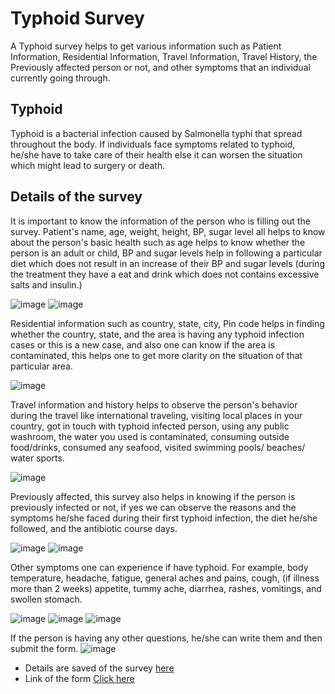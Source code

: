 # Typhoid Survey
A Typhoid survey helps to get various information such as Patient Information, Residential Information, Travel Information, Travel History, the Previously affected person or not, and other symptoms that an individual currently going through.

## Typhoid
Typhoid is a bacterial infection caused by Salmonella typhi that spread throughout the body. If individuals face symptoms related to typhoid, he/she have to take care of their health else it can worsen the situation which might lead to surgery or death.

## Details of the survey
It is important to know the information of the person who is filling out the survey. Patient's name, age, weight, height, BP, sugar level all helps to know about the person's basic health such as age helps to know whether the person is an adult or child, BP and sugar levels help in following a particular diet which does not result in an increase of their BP and sugar levels (during the treatment they have a eat and drink which does not contains excessive salts and insulin.)

![image](https://user-images.githubusercontent.com/79050917/164363176-e8b27759-0bf8-4c9e-9ee0-03ee30e92d44.png)
![image](https://user-images.githubusercontent.com/79050917/164363221-1e1757d8-dafa-424d-9b4c-9af35fe8c6a8.png)

Residential information such as country, state, city, Pin code helps in finding whether the country, state, and the area is having any typhoid infection cases or this is a new case, and also one can know if the area is contaminated, this helps one to get more clarity on the situation of that particular area.

![image](https://user-images.githubusercontent.com/79050917/164363273-cdb79458-a548-4276-ba74-a950d7f56c40.png)

Travel information and history helps to observe the person's behavior during the travel like international traveling, visiting local places in your country, got in touch with typhoid infected person, using any public washroom, the water you used is contaminated, consuming outside food/drinks, consumed any seafood, visited swimming pools/ beaches/ water sports.

![image](https://user-images.githubusercontent.com/79050917/164363352-b4b00780-eac7-47ef-901d-7a86222e45f5.png)

Previously affected, this survey also helps in knowing if the person is previously infected or not, if yes we can observe the reasons and the symptoms he/she faced during their first typhoid infection, the diet he/she followed, and the antibiotic course days.

![image](https://user-images.githubusercontent.com/79050917/164363573-97837012-024c-4efe-aeae-75d0e88e7bf4.png)
![image](https://user-images.githubusercontent.com/79050917/164364985-cb674339-bcc3-4bab-841d-71676a2db034.png)

Other symptoms one can experience if have typhoid. For example, body temperature, headache, fatigue, general aches and pains, cough, (if illness more than 2 weeks) appetite, tummy ache, diarrhea, rashes, vomitings, and swollen stomach.

![image](https://user-images.githubusercontent.com/79050917/164363711-04ff1777-8e88-4ded-a15d-c28170aac437.png)
![image](https://user-images.githubusercontent.com/79050917/164363772-ff5bc026-cd92-4ff4-a976-c49d031fe923.png)
![image](https://user-images.githubusercontent.com/79050917/164364217-92d7834f-02ed-43dd-bc53-ae18997a4ef0.png)

If the person is having any other questions, he/she can write them and then submit the form.
![image](https://user-images.githubusercontent.com/79050917/164364365-0111e026-f1f9-4838-8092-b7a75fd2279c.png)

- Details are saved of the survey [here](https://docs.google.com/spreadsheets/d/1OjmMb9CJOoyP-dBj8b-IL7Cc5ZNn6n4ufmlHxr6o-v8/edit?resourcekey#gid=2084304368)
- Link of the form [Click here](https://forms.gle/YgCXSh6UsBx2BFdFA)
